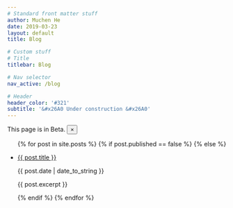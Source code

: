 ```yaml
---
# Standard front matter stuff
author: Muchen He
date: 2019-03-23
layout: default
title: Blog

# Custom stuff
# Title
titlebar: Blog

# Nav selector
nav_active: /blog

# Header
header_color: '#321'
subtitle: '&#x26A0 Under construction &#x26A0'
---
```


<div class="alert alert-info alert-dismissible fade show" role="alert">
    This page is in Beta.
    <button type="button" class="close" data-dismiss="alert" aria-label="Close">
        <span aria-hidden="true">&times;</span>
    </button>
</div>

<ul>
  {% for post in site.posts %}
    {% if post.published == false %}
    {% else %}
    <li>
      <p><a href="{{ post.url }}">{{ post.title }}</a></p>
      <p>{{ post.date | date_to_string }}</p>
      <p>{{ post.excerpt }}</p>
    </li>
    {% endif %}
  {% endfor %}
</ul>